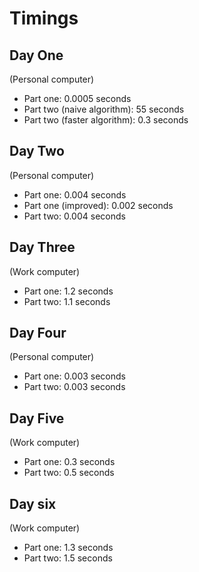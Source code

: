 # Timings

## Day One

(Personal computer)

* Part one: 0.0005 seconds
* Part two (naive algorithm): 55 seconds
* Part two (faster algorithm): 0.3 seconds

## Day Two

(Personal computer)

* Part one: 0.004 seconds
* Part one (improved): 0.002 seconds
* Part two: 0.004 seconds

## Day Three

(Work computer)

* Part one: 1.2 seconds
* Part two: 1.1 seconds

## Day Four

(Personal computer)

* Part one: 0.003 seconds
* Part two: 0.003 seconds

## Day Five

(Work computer)

* Part one: 0.3 seconds
* Part two: 0.5 seconds

## Day six

(Work computer)

* Part one: 1.3 seconds
* Part two: 1.5 seconds
